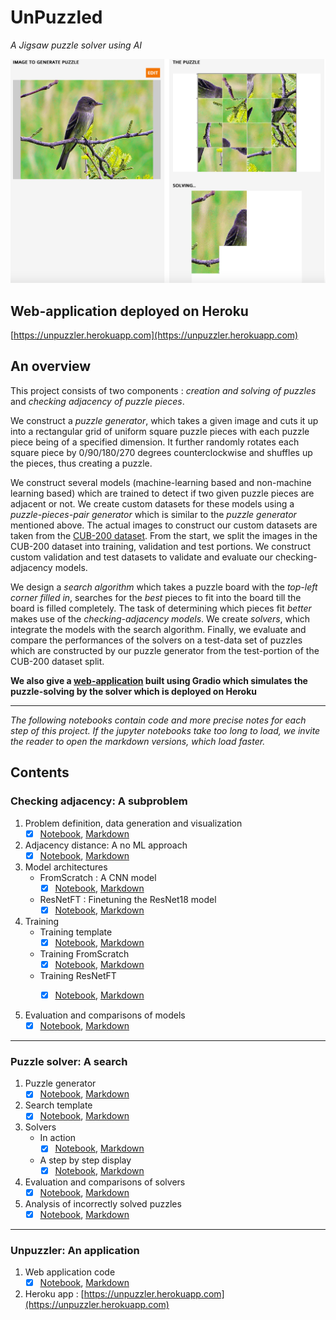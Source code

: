 # UnPuzzled
_A Jigsaw puzzle solver using AI_


![UnPuzzler](WebApp/screenshot_from_webapp.png)


## Web-application deployed on Heroku
[https://unpuzzler.herokuapp.com](https://unpuzzler.herokuapp.com)

## An overview

This project consists of two components :  _creation and solving of puzzles_ and _checking adjacency of puzzle pieces_.

We construct a _puzzle generator_, which takes a given image and cuts it up into a rectangular grid of  uniform square puzzle pieces with each puzzle piece being of a specified dimension. It further randomly rotates each square piece by 0/90/180/270 degrees counterclockwise and shuffles up the pieces, thus creating a puzzle. 

We construct several models (machine-learning based and non-machine learning based) which are trained to detect if two given puzzle pieces are adjacent or not. We create custom datasets for these models using a _puzzle-pieces-pair generator_ which is similar to the _puzzle generator_ mentioned above. The actual images to construct our custom datasets are taken from the [CUB-200 dataset](http://www.vision.caltech.edu/visipedia-data/CUB-200-2011). From the start, we split the images in the CUB-200 dataset into training, validation and test portions. We construct custom validation and test datasets to validate and evaluate our checking-adjacency models.

We design a _search algorithm_ which takes a puzzle board with the _top-left corner filled in_, searches for the _best_ pieces to fit into the board till the board is filled completely. The task of determining which pieces fit _better_ makes use of the _checking-adjacency models_. We create _solvers_, which integrate the models with the search algorithm. Finally, we evaluate and compare the performances of the solvers on a test-data set of puzzles which are constructed by our puzzle generator from the test-portion of the CUB-200 dataset split.

__We also give a [web-application](https://unpuzzler.herokuapp.com) built using Gradio which simulates the puzzle-solving by the solver which is deployed on Heroku__

---


_The following notebooks contain code and more precise notes for each step of this project. If the jupyter notebooks take too long to load, we invite the reader to open the markdown versions, which load faster._


## Contents


### Checking adjacency: A subproblem

   1. Problem definition, data generation and visualization
      - [x] [Notebook](CheckingAdjacency/DatasetGeneration/Checking_adjacency_dataset.ipynb), [Markdown](CheckingAdjacency/DatasetGeneration/Checking_adjacency_dataset.md)
     
   2. Adjacency distance: A no ML approach
      - [x] [Notebook](CheckingAdjacency/AdjacencyDistance/Adjacency_distance.ipynb), [Markdown](CheckingAdjacency/AdjacencyDistance/Adjacency_distance.md)
     
   3. Model architectures
      - FromScratch : A CNN model
        - [x] [Notebook](CheckingAdjacency/ModelArchitectures/FromScratch_CNN.ipynb), [Markdown](CheckingAdjacency/ModelArchitectures/FromScratch_CNN.md) 
       
      - ResNetFT : Finetuning the ResNet18 model 
        - [x] [Notebook](CheckingAdjacency/ModelArchitectures/ResNetFT_Finetuning.ipynb), [Markdown](CheckingAdjacency/ModelArchitectures/ResNetFT_Finetuning.md)
       
   4. Training
      -  Training template 
         - [x] [Notebook](CheckingAdjacency/Training/Training_template.ipynb), [Markdown](CheckingAdjacency/Training/Training_template.md)
         
      -  Training FromScratch
         - [x] [Notebook](CheckingAdjacency/Training/Training_FromScratch.ipynb), [Markdown](CheckingAdjacency/Training/Training_FromScratch.md)
         
      -  Training ResNetFT
         - [x] [Notebook](CheckingAdjacency/Training/Training_ResNetFT.ipynb), [Markdown](CheckingAdjacency/Training/Training_ResNetFT.md)
      
       
   5. Evaluation and comparisons of models
      - [x] [Notebook](CheckingAdjacency/EvaluationsAndComparisons/ModelComparisons.ipynb), [Markdown](CheckingAdjacency/EvaluationsAndComparisons/ModelComparisons.md)

---

### Puzzle solver: A search

1. Puzzle generator
   - [x] [Notebook](PuzzleSolver/PuzzleGenerator/Puzzle_generator.ipynb), [Markdown](PuzzleSolver/PuzzleGenerator/Puzzle_generator.md)

2. Search template
   - [x] [Notebook](PuzzleSolver/SearchTemplate/Search_template.ipynb), [Markdown](PuzzleSolver/SearchTemplate/Search_template.md)

3. Solvers
   - In action
     - [x] [Notebook](PuzzleSolver/SolversInAction/Solvers_in_action.ipynb), [Markdown](PuzzleSolver/SolversInAction/Solvers_in_action.md)
     
   - A step by step display 
     - [x] [Notebook](PuzzleSolver/SolversInAction/Solvers_in_action_step_by_step.ipynb), [Markdown](PuzzleSolver/SolversInAction/Solvers_in_action_step_by_step.md)

4. Evaluation and comparisons of solvers
   - [x] [Notebook](PuzzleSolver/SolverEvaluationAndComparisons/SolverComparisons.ipynb), [Markdown](PuzzleSolver/SolverEvaluationAndComparisons/SolverComparisons.md)
   
5. Analysis of incorrectly solved puzzles
   - [x] [Notebook](PuzzleSolver/SolverEvaluationAndComparisons/Incorrectly_solved_puzzles_analysis.ipynb), [Markdown](PuzzleSolver/SolverEvaluationAndComparisons/Incorrectly_solved_puzzles_analysis.md)

---

### Unpuzzler: An application 

1. Web application code
   - [x] [Notebook](WebApp/Unpuzzler_a_web_app.ipynb), [Markdown](WebApp/Unpuzzler_a_web_app.md)

2. Heroku app : [https://unpuzzler.herokuapp.com](https://unpuzzler.herokuapp.com)
   



 
 
 


